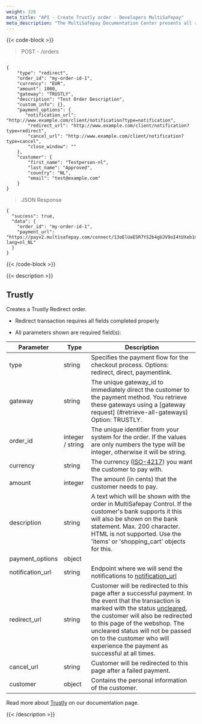 ```yaml
---
weight: 326
meta_title: "API - Create Trustly order - Developers MultiSafepay"
meta_description: "The MultiSafepay Documentation Center presents all relevant information about our Plugins and API. You can also find support pages for Payment Methods, Tools and General Questions as well as the contact details of our Support and Integration Teams."
---
```

{{< code-block >}}

> POST - /orders

```shell

{
    "type": "redirect",
    "order_id": "my-order-id-1",
    "currency": "EUR",
    "amount": 1000,
    "gateway": "TRUSTLY",
    "description": "Test Order Description",
    "custom_info": {},
    "payment_options": {
       "notification_url": "http://www.example.com/client/notification?type=notification",
        "redirect_url": "http://www.example.com/client/notification?type=redirect",
        "cancel_url": "http://www.example.com/client/notification?type=cancel", 
        "close_window": ""
    },
    "customer": {
        "first_name": "Testperson-nl",
        "last_name": "Approved",
        "country": "NL",
        "email": "test@example.com"
    }
}
```
> JSON Response

```shell
{
  "success": true,
  "data": {
    "order_id": "my-order-id-1",
    "payment_url": "https://payv2.multisafepay.com/connect/13oElUaESR7YS2b4gUJV9oI4tUXeb1mj1D8/?lang=nl_NL"
  }
}
```
{{< /code-block >}}

{{< description >}}
## Trustly

Creates a Trustly Redirect order.

* Redirect transaction requires all fields completed properly

* All parameters shown are required field(s):

| Parameter                      | Type     | Description                                                                              |
|--------------------------------|----------|------------------------------------------------------------------------------------------|
| type                           | string   | Specifies the payment flow for the checkout process. Options: redirect, direct, paymentlink.  |
| gateway                        | string   | The unique gateway_id to immediately direct the customer to the payment method. You retrieve these gateways using a [gateway request] (#retrieve-all-gateways) Option: TRUSTLY.  |
| order_id                       | integer / string   | The unique identifier from your system for the order. If the values are only numbers the type will be integer, otherwise it will be string.                                     |
| currency                       | string   | The currency ([ISO-4217](https://www.iso.org/iso-4217-currency-codes.html)) you want the customer to pay with. |
| amount                         | integer  | The amount (in cents) that the customer needs to pay.                                  |
| description                    | string   | A text which will be shown with the order in MultiSafepay Control. If the customer's bank supports it this will also be shown on the bank statement. Max. 200 character. HTML is not supported. Use the 'items' or 'shopping_cart' objects for this.  |
| payment_options                | object   |                                                                                        |
| notification_url               | string   | Endpoint where we will send the notifications to [notification_url](/faq/api/how-does-the-notification-url-work/)                                                                                                  |
| redirect_url                   | string   |Customer will be redirected to this page after a successful payment. In the event that the transaction is marked with the status [uncleared](/faq/getting-started/glossary/#uncleared), the customer will also be redirected to this page of the webshop. The uncleared status will not be passed on to the customer who will experience the payment as successful at all times. | 
| cancel_url                     | string   | Customer will be redirected to this page after a failed payment.                        | 
| customer                       | object   | Contains the personal information of the customer.                                      |


Read more about [Trustly](/payment-methods/trustly/) on our documentation page.

{{< /description >}}